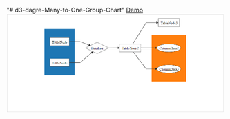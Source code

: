 "# d3-dagre-Many-to-One-Group-Chart"
[Demo](https://jsfiddle.net/pramuz/LtcmotL2/7/)
![Alt text](image/D3_Dagre_Many_to_One_and_One_to_Many.png?raw=true "Optional Title")


